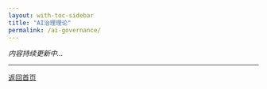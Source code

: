 ```yaml
---
layout: with-toc-sidebar
title: "AI治理理论"
permalink: /ai-governance/
---
```


*内容持续更新中...*

---
[返回首页](/index.html)
